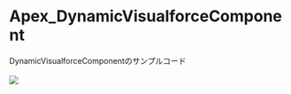 Apex_DynamicVisualforceComponent
================================

DynamicVisualforceComponentのサンプルコード
<br/>
<br/>
<img src="http://cdn-ak.f.st-hatena.com/images/fotolife/t/tyoshikawa1106/20131127/20131127230616.png" />

